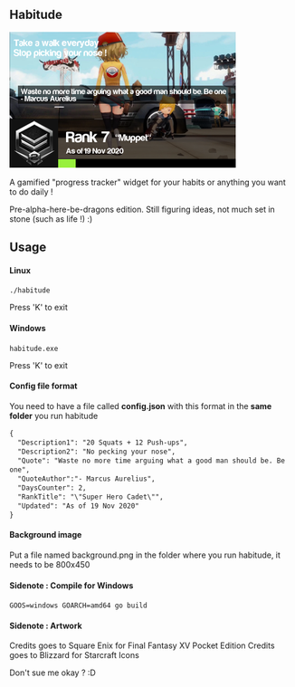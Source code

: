## Habitude

![img](screenie.png)

A gamified "progress tracker" widget for your habits or anything you want to do daily !

Pre-alpha-here-be-dragons edition. Still figuring ideas, not much set in stone (such as life !) :)

## Usage

#### Linux

    ./habitude

Press 'K' to exit

#### Windows

    habitude.exe

Press 'K' to exit

#### Config file format

You need to have a file called **config.json** with this format in the **same folder** you run habitude

	{
	  "Description1": "20 Squats + 12 Push-ups",
	  "Description2": "No pecking your nose",
	  "Quote": "Waste no more time arguing what a good man should be. Be one",
	  "QuoteAuthor":"- Marcus Aurelius",
	  "DaysCounter": 2,
	  "RankTitle": "\"Super Hero Cadet\"",
	  "Updated": "As of 19 Nov 2020"
	}

#### Background image

Put a file named background.png in the folder where you run habitude, it needs to be 800x450

#### Sidenote : Compile for Windows

    GOOS=windows GOARCH=amd64 go build

#### Sidenote : Artwork

Credits goes to Square Enix for Final Fantasy XV Pocket Edition
Credits goes to Blizzard for Starcraft Icons

Don't sue me okay ? :D